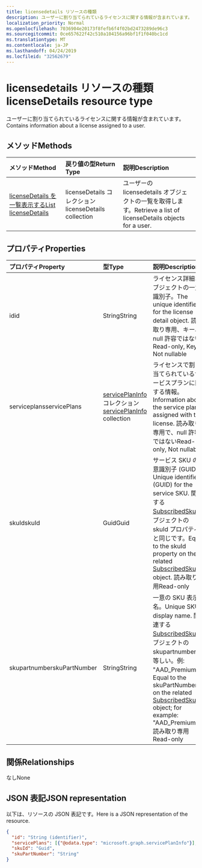 ```yaml
---
title: licensedetails リソースの種類
description: ユーザーに割り当てられているライセンスに関する情報が含まれています。
localization_priority: Normal
ms.openlocfilehash: 7036904e20173f8fefb6f4f02bd2473289de96c3
ms.sourcegitcommit: 0ce657622f42c510a104156a96bf1f1f040bc1cd
ms.translationtype: MT
ms.contentlocale: ja-JP
ms.lasthandoff: 04/24/2019
ms.locfileid: "32562679"
---
```

# <a name="licensedetails-resource-type"></a><span data-ttu-id="92ac3-103">licensedetails リソースの種類</span><span class="sxs-lookup"><span data-stu-id="92ac3-103">licenseDetails resource type</span></span>

<span data-ttu-id="92ac3-104">ユーザーに割り当てられているライセンスに関する情報が含まれています。</span><span class="sxs-lookup"><span data-stu-id="92ac3-104">Contains information about a license assigned to a user.</span></span>

## <a name="methods"></a><span data-ttu-id="92ac3-105">メソッド</span><span class="sxs-lookup"><span data-stu-id="92ac3-105">Methods</span></span>

| <span data-ttu-id="92ac3-106">メソッド</span><span class="sxs-lookup"><span data-stu-id="92ac3-106">Method</span></span>           | <span data-ttu-id="92ac3-107">戻り値の型</span><span class="sxs-lookup"><span data-stu-id="92ac3-107">Return Type</span></span>    |<span data-ttu-id="92ac3-108">説明</span><span class="sxs-lookup"><span data-stu-id="92ac3-108">Description</span></span>|
|:---------------|:--------|:----------|
|[<span data-ttu-id="92ac3-109">licenseDetails を一覧表示する</span><span class="sxs-lookup"><span data-stu-id="92ac3-109">List licenseDetails</span></span>](../api/user-list-licensedetails.md) | <span data-ttu-id="92ac3-110">licenseDetails コレクション</span><span class="sxs-lookup"><span data-stu-id="92ac3-110">licenseDetails collection</span></span> |<span data-ttu-id="92ac3-111">ユーザーの licensedetails オブジェクトの一覧を取得します。</span><span class="sxs-lookup"><span data-stu-id="92ac3-111">Retrieve a list of licenseDetails objects for a user.</span></span>|

<!--|[Get licenseDetails](../api/licensedetails-get.md) | licenseDetails |Read properties and relationships of a licenseDetails object.|-->

## <a name="properties"></a><span data-ttu-id="92ac3-112">プロパティ</span><span class="sxs-lookup"><span data-stu-id="92ac3-112">Properties</span></span>
| <span data-ttu-id="92ac3-113">プロパティ</span><span class="sxs-lookup"><span data-stu-id="92ac3-113">Property</span></span>     | <span data-ttu-id="92ac3-114">型</span><span class="sxs-lookup"><span data-stu-id="92ac3-114">Type</span></span>   |<span data-ttu-id="92ac3-115">説明</span><span class="sxs-lookup"><span data-stu-id="92ac3-115">Description</span></span>|
|:---------------|:--------|:----------|
|<span data-ttu-id="92ac3-116">id</span><span class="sxs-lookup"><span data-stu-id="92ac3-116">id</span></span>|<span data-ttu-id="92ac3-117">String</span><span class="sxs-lookup"><span data-stu-id="92ac3-117">String</span></span>| <span data-ttu-id="92ac3-118">ライセンス詳細オブジェクトの一意識別子。</span><span class="sxs-lookup"><span data-stu-id="92ac3-118">The unique identifier for the license detail object.</span></span> <span data-ttu-id="92ac3-119">読み取り専用、キー、null 許容ではない</span><span class="sxs-lookup"><span data-stu-id="92ac3-119">Read-only, Key, Not nullable</span></span> |
|<span data-ttu-id="92ac3-120">serviceplans</span><span class="sxs-lookup"><span data-stu-id="92ac3-120">servicePlans</span></span>|<span data-ttu-id="92ac3-121">[servicePlanInfo](serviceplaninfo.md) コレクション</span><span class="sxs-lookup"><span data-stu-id="92ac3-121">[servicePlanInfo](serviceplaninfo.md) collection</span></span>| <span data-ttu-id="92ac3-122">ライセンスで割り当てられているサービスプランに関する情報。</span><span class="sxs-lookup"><span data-stu-id="92ac3-122">Information about the service plans assigned with the license.</span></span> <span data-ttu-id="92ac3-123">読み取り専用で、null 許容ではない</span><span class="sxs-lookup"><span data-stu-id="92ac3-123">Read-only, Not nullable</span></span> |
|<span data-ttu-id="92ac3-124">skuId</span><span class="sxs-lookup"><span data-stu-id="92ac3-124">skuId</span></span>|<span data-ttu-id="92ac3-125">Guid</span><span class="sxs-lookup"><span data-stu-id="92ac3-125">Guid</span></span>| <span data-ttu-id="92ac3-126">サービス SKU の一意識別子 (GUID)。</span><span class="sxs-lookup"><span data-stu-id="92ac3-126">Unique identifier (GUID) for the service SKU.</span></span> <span data-ttu-id="92ac3-127">関連する[SubscribedSku](subscribedsku.md)オブジェクトの skuId プロパティと同じです。</span><span class="sxs-lookup"><span data-stu-id="92ac3-127">Equal to the skuId property on the related [SubscribedSku](subscribedsku.md) object.</span></span> <span data-ttu-id="92ac3-128">読み取り専用</span><span class="sxs-lookup"><span data-stu-id="92ac3-128">Read-only</span></span> |
|<span data-ttu-id="92ac3-129">skupartnumber</span><span class="sxs-lookup"><span data-stu-id="92ac3-129">skuPartNumber</span></span>|<span data-ttu-id="92ac3-130">String</span><span class="sxs-lookup"><span data-stu-id="92ac3-130">String</span></span>| <span data-ttu-id="92ac3-131">一意の SKU 表示名。</span><span class="sxs-lookup"><span data-stu-id="92ac3-131">Unique SKU display name.</span></span> <span data-ttu-id="92ac3-132">関連する[SubscribedSku](subscribedsku.md)オブジェクトの skupartnumber と等しい。例: "AAD_Premium"。</span><span class="sxs-lookup"><span data-stu-id="92ac3-132">Equal to the skuPartNumber on the related [SubscribedSku](subscribedsku.md) object; for example: "AAD_Premium".</span></span> <span data-ttu-id="92ac3-133">読み取り専用</span><span class="sxs-lookup"><span data-stu-id="92ac3-133">Read-only</span></span> |

## <a name="relationships"></a><span data-ttu-id="92ac3-134">関係</span><span class="sxs-lookup"><span data-stu-id="92ac3-134">Relationships</span></span>
<span data-ttu-id="92ac3-135">なし</span><span class="sxs-lookup"><span data-stu-id="92ac3-135">None</span></span>

## <a name="json-representation"></a><span data-ttu-id="92ac3-136">JSON 表記</span><span class="sxs-lookup"><span data-stu-id="92ac3-136">JSON representation</span></span>
<span data-ttu-id="92ac3-137">以下は、リソースの JSON 表記です。</span><span class="sxs-lookup"><span data-stu-id="92ac3-137">Here is a JSON representation of the resource.</span></span>

<!-- {
  "blockType": "resource",
  "baseType": "microsoft.graph.entity",
  "optionalProperties": [

  ],
  "@odata.type": "microsoft.graph.licenseDetails"
}-->

```json
{
  "id": "String (identifier)",
  "servicePlans": [{"@odata.type": "microsoft.graph.servicePlanInfo"}],
  "skuId": "Guid",
  "skuPartNumber": "String"
}

```

<!-- uuid: 8fcb5dbc-d5aa-4681-8e31-b001d5168d79
2015-10-25 14:57:30 UTC -->
<!-- {
  "type": "#page.annotation",
  "description": "licenseDetails resource",
  "keywords": "",
  "section": "documentation",
  "tocPath": ""
}-->
